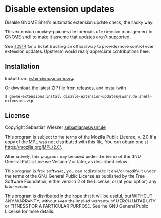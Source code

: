 # Disable extension updates

Disable GNOME Shell's automatic extension update check, the hacky way.

This extension monkey-patches the internals of extension management in GNOME
shell to make it assume that updates aren't supported.

See [#2514](https://gitlab.gnome.org/GNOME/gnome-shell/-/issues/2514) for a ticket
tracking an official way to provide more control over extension updates. Upstream
would really appreciate contributions here.

## Installation

Install from [extensions.gnome.org](https://extensions.gnome.org/extension/6424/disable-extension-updates/).

Or download the latest ZIP file from [releases](https://github.com/swsnr/gnome-shell-extension-disable-extension-updates/releases),
and install with

```console
$ gnome-extensions install disable-extension-updates@swsnr.de.shell-extension.zip
```

## License

Copyright Sebastian Wiesner <sebastian@swsnr.de>

This program is subject to the terms of the Mozilla Public
License, v. 2.0.If a copy of the MPL was not distributed with this
file, You can obtain one at https://mozilla.org/MPL/2.0/.

Alternatively, this program may be used under the terms
of the GNU General Public License Version 2 or later, as described below:

This program is free software; you can redistribute it and/or modify
it under the terms of the GNU General Public License as published by
the Free Software Foundation; either version 2 of the License, or
(at your option) any later version.

This program is distributed in the hope that it will be useful,
but WITHOUT ANY WARRANTY; without even the implied warranty of
MERCHANTABILITY or FITNESS FOR A PARTICULAR PURPOSE. See the
GNU General Public License for more details.
